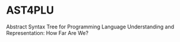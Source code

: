 # AST4PLU
Abstract Syntax Tree for Programming Language Understanding and Representation: How Far Are We?

